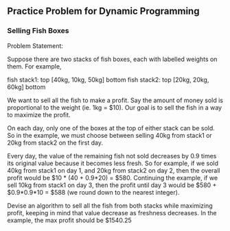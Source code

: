 ## Practice Problem for Dynamic Programming

### Selling Fish Boxes

Problem Statement:

Suppose there are two stacks of fish boxes, each with labelled weights on them.
For example,

 fish stack1:   top [40kg, 10kg, 50kg] bottom
 fish stack2:   top [20kg, 20kg, 60kg] bottom

 We want to sell all the fish to make a profit. Say the amount of money sold is proportional to the weight (ie. 1kg = $10). Our goal is to sell the fish in a way to maximize the profit.

 On each day, only one of the boxes at the top of either stack can be sold. So in the example, we must choose between selling 40kg from stack1 or 20kg from stack2 on the first day.

 Every day, the value of the remaining fish not sold decreases by 0.9 times its original value because it becomes less fresh. So for example, if we sold 40kg from stack1 on day 1, and 20kg from stack2 on day 2, then the overall profit would be $10 * (40 + 0.9\*20) = $580. Continuing the example, if we sell 10kg from stack1 on day 3, then the profit until day 3 would be $580 + $0.9\*0.9\*10 = $588 (we round down to the nearest integer).

Devise an algorithm to sell all the fish from both stacks while maximizing profit, keeping in mind that value decrease as freshness decreases. In the example, the max profit should be $1540.25


